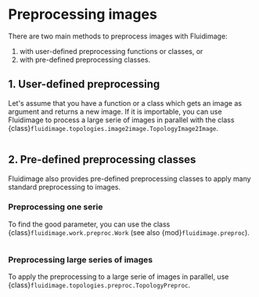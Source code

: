# Preprocessing images

There are two main methods to preprocess images with Fluidimage:

1. with user-defined preprocessing functions or classes, or
2. with pre-defined preprocessing classes.

## 1. User-defined preprocessing

Let's assume that you have a function or a class which gets an image as
argument and returns a new image. If it is importable, you can use Fluidimage
to process a large serie of images in parallel with the class
{class}`fluidimage.topologies.image2image.TopologyImage2Image`.

```{literalinclude} preproc_userdefined.py
```

## 2. Pre-defined preprocessing classes

Fluidimage also provides pre-defined preprocessing classes to apply many
standard preprocessing to images.

### Preprocessing one serie

To find the good parameter, you can use the class
{class}`fluidimage.work.preproc.Work` (see also
{mod}`fluidimage.preproc`).

```{literalinclude} preproc_try_params.py
```

### Preprocessing large series of images

To apply the preprocessing to a large serie of images in parallel, use
{class}`fluidimage.topologies.preproc.TopologyPreproc`.

```{literalinclude} preproc_with_topology.py
```
